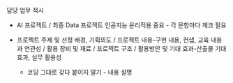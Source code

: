 담당 업무 적시


- AI 프로젝트 / 최종 Data 프로젝트
  인공지능 윤리적용 중요 - 각 문항마다 체크 필요

- 프로젝트 주제 및 선정 배경, 기획의도 / 프로젝트 내용-구현 내용, 컨샙, 교육 내용과 연관성 / 활용 장비 및 재료 / 프로젝트 구조 / 활용방안 및 기대 효과-산출물 기대효과, 실무 활용성
  - 코딩 그대로 갖다 붙이지 말기 - 내용 설명

